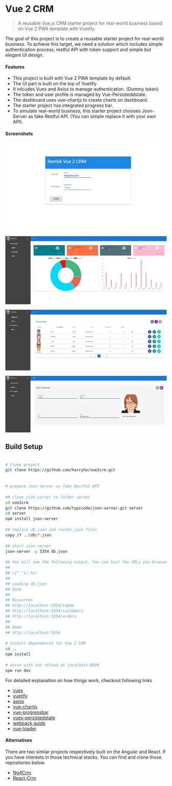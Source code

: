 # Vue 2 CRM

> A reusable Vue.js CRM starter project for real-world business based on Vue 2 PWA template with Vuetify. 

The goal of this project is to create a reusable starter project for real-world business. To achieve this target, we need a solution which includes simple authentication process, restful API with token support and simple but elegant UI design. 


#### Features

* This project is built with Vue 2 PWA template by default.
* The UI part is built on the top of Vuetify.
* It inlcudes Vuex and Axios to manage authentication. (Dummy token)
* The token and user profile is managed by Vue-Persisteddstate.
* The dashboard uses vue-chartjs to create charts on dashboard.
* The starter project has integrated progress bar.  
* To simulate real-world business, this starter project chooses Json-Server as fake Restful API. (You can simple replace it with your own API).




#### Screenshots

![Screenshot1](screenshots/screenshot-1.JPG)

![Screenshot2](screenshots/screenshot-2.JPG)

![Screenshot3](screenshots/screenshot-3.JPG)

![Screenshot4](screenshots/screenshot-4.JPG)

## Build Setup

``` bash

# Clone project
git clone https://github.com/harryho/vue2crm.git


# prepare Json-Server as fake Restful API

## clone json-server to folder server
cd vue2crm
git clone https://github.com/typicode/json-server.git server
cd server
npm install json-server

## replace db.json and routes.json files
copy /Y ..\db\*.json

## start json-server
json-server -p 5354 db.json

## You will see the following output. You can test the URLs via browser.
##
## \{^_^}/ hi!                        
##                                    
## Loading db.json                    
## Done                               
##                                    
## Resources                          
## http://localhost:5354/token
## http://localhost:5354/customers
## http://localhost:5354/orders       
##                                    
## Home                               
## http://localhost:5354              

# install dependences for Vue 2 CRM
cd ..
npm install

# serve with hot reload at localhost:8080
npm run dev

```


For detailed explanation on how things work, checkout following links

* [vuex](https://vuex.vuejs.org/en/)
* [vuetify](https://vuetifyjs.com/)
* [axios](https://github.com/mzabriskie/axios/)
* [vue-chartjs](https://github.com/apertureless/vue-chartjs)
* [vue-progressbar](https://github.com/hilongjw/vue-progressbar)
* [vuex-persistedstate](https://github.com/robinvdvleuten/vuex-persistedstate)
* [webpack guide](http://vuejs-templates.github.io/webpack/) 
* [vue-loader](http://vuejs.github.io/vue-loader).




#### Alternatives

There are two similar projects respectively built on the Angular and React. If you have interests in those technical stacks. You can find and clone those repositories below.

* [Ng4Crm](https://github.com/harryho/ng4crm.git).
* [React-Crm](https://github.com/harryho/react-crm.git).